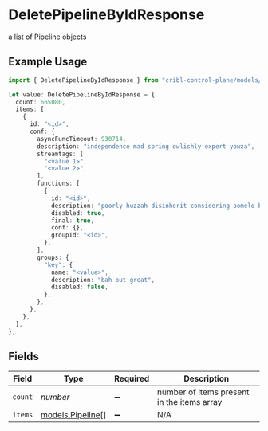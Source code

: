 # DeletePipelineByIdResponse

a list of Pipeline objects

## Example Usage

```typescript
import { DeletePipelineByIdResponse } from "cribl-control-plane/models/operations";

let value: DeletePipelineByIdResponse = {
  count: 665080,
  items: [
    {
      id: "<id>",
      conf: {
        asyncFuncTimeout: 930714,
        description: "independence mad spring owlishly expert yowza",
        streamtags: [
          "<value 1>",
          "<value 2>",
        ],
        functions: [
          {
            id: "<id>",
            description: "poorly huzzah disinherit considering pomelo barring",
            disabled: true,
            final: true,
            conf: {},
            groupId: "<id>",
          },
        ],
        groups: {
          "key": {
            name: "<value>",
            description: "bah out great",
            disabled: false,
          },
        },
      },
    },
  ],
};
```

## Fields

| Field                                         | Type                                          | Required                                      | Description                                   |
| --------------------------------------------- | --------------------------------------------- | --------------------------------------------- | --------------------------------------------- |
| `count`                                       | *number*                                      | :heavy_minus_sign:                            | number of items present in the items array    |
| `items`                                       | [models.Pipeline](../../models/pipeline.md)[] | :heavy_minus_sign:                            | N/A                                           |